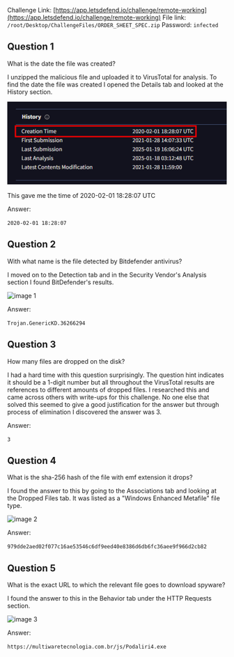 Challenge Link: [https://app.letsdefend.io/challenge/remote-working](https://app.letsdefend.io/challenge/remote-working)
File link: `/root/Desktop/ChallengeFiles/ORDER_SHEET_SPEC.zip`
Password: `infected`
## Question 1
What is the date the file was created?

I unzipped the malicious file and uploaded it to VirusTotal for analysis. To find the date the file was created I opened the Details tab and looked at the History section.

![image](attachments/image.png)

This gave me the time of 2020-02-01 18:28:07 UTC

Answer:

`2020-02-01 18:28:07`

## Question 2
With what name is the file detected by Bitdefender antivirus?

I moved on to the Detection tab and in the Security Vendor's Analysis section I found BitDefender's results.

![image 1](attachments/image-1.png)

Answer:

`Trojan.GenericKD.36266294`

## Question 3
How many files are dropped on the disk?

I had a hard time with this question surprisingly. The question hint indicates it should be a 1-digit number but all throughout the VirusTotal results are references to different amounts of dropped files. I researched this and came across others with write-ups for this challenge. No one else that solved this seemed to give a good justification for the answer but through process of elimination I discovered the answer was 3.

Answer:

`3`

## Question 4
What is the sha-256 hash of the file with emf extension it drops?

I found the answer to this by going to the Associations tab and looking at the Dropped Files tab. It was listed as a "Windows Enhanced Metafile" file type.

![image 2](attachments/image-2.png)

Answer:

`979dde2aed02f077c16ae53546c6df9eed40e8386d6db6fc36aee9f966d2cb82`

## Question 5
What is the exact URL to which the relevant file goes to download spyware?

I found the answer to this in the Behavior tab under the HTTP Requests section.

![image 3](attachments/image-3.png)

Answer:

`https://multiwaretecnologia.com.br/js/Podaliri4.exe`
